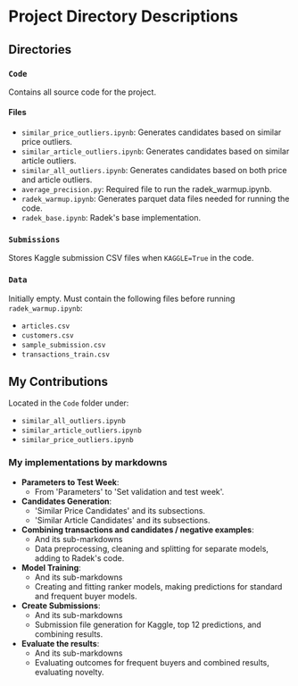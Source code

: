 # Project Directory Descriptions

## Directories

### `Code`
Contains all source code for the project.

#### Files
- `similar_price_outliers.ipynb`: Generates candidates based on similar price outliers.
- `similar_article_outliers.ipynb`: Generates candidates based on similar article outliers.
- `similar_all_outliers.ipynb`: Generates candidates based on both price and article outliers.
- `average_precision.py`: Required file to run the radek_warmup.ipynb.
- `radek_warmup.ipynb`: Generates parquet data files needed for running the code.
- `radek_base.ipynb`: Radek's base implementation.

### `Submissions`
Stores Kaggle submission CSV files when `KAGGLE=True` in the code.

### `Data`
Initially empty. Must contain the following files before running `radek_warmup.ipynb`:
- `articles.csv`
- `customers.csv`
- `sample_submission.csv`
- `transactions_train.csv`

## My Contributions

Located in the `Code` folder under:
- `similar_all_outliers.ipynb`
- `similar_article_outliers.ipynb`
- `similar_price_outliers.ipynb`

### My implementations by markdowns
- **Parameters to Test Week**:
  - From 'Parameters' to 'Set validation and test week'.
- **Candidates Generation**:
  - 'Similar Price Candidates' and its subsections.
  - 'Similar Article Candidates' and its subsections.
- **Combining transactions and candidates / negative examples**: 
  - And its sub-markdowns
  - Data preprocessing, cleaning and splitting for separate models, adding to Radek's code.
- **Model Training**: 
  - And its sub-markdowns
  - Creating and fitting ranker models, making predictions for standard and frequent buyer models.
- **Create Submissions**: 
  - And its sub-markdowns
  - Submission file generation for Kaggle, top 12 predictions, and combining results.
- **Evaluate the results**:
  - And its sub-markdowns
  - Evaluating outcomes for frequent buyers and combined results, evaluating novelty.
